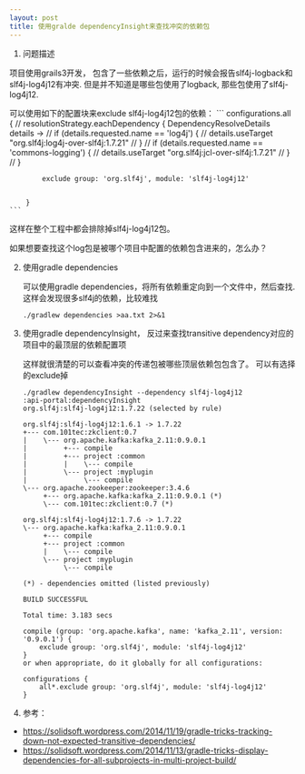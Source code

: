 ```yaml
---
layout: post
title: 使用gralde dependencyInsight来查找冲突的依赖包
---
```


1. 问题描述

项目使用grails3开发， 包含了一些依赖之后，运行的时候会报告slf4j-logback和slf4j-log4j12有冲突.
但是并不知道是哪些包使用了logback, 那些包使用了slf4j-log4j12.  

可以使用如下的配置块来exclude slf4j-log4j12包的依赖：
    ```
    configurations.all {
    //        resolutionStrategy.eachDependency { DependencyResolveDetails details ->
    //            if (details.requested.name == 'log4j') {
    //                details.useTarget "org.slf4j:log4j-over-slf4j:1.7.21"
    //            }
    //            if (details.requested.name == 'commons-logging') {
    //                details.useTarget "org.slf4j:jcl-over-slf4j:1.7.21"
    //            }
    //        }

            exclude group: 'org.slf4j', module: 'slf4j-log4j12'


        }
    ```

   这样在整个工程中都会排除掉slf4j-log4j12包。

   如果想要查找这个log包是被哪个项目中配置的依赖包含进来的，怎么办？


2. 使用gradle dependencies
   
   可以使用gradle dependencies，将所有依赖重定向到一个文件中，然后查找. 这样会发现很多slf4j的依赖，比较难找

    ```shell
    ./gradlew dependencies >aa.txt 2>&1
    
    ```

3. 使用gradle dependencyInsight， 反过来查找transitive dependency对应的项目中的最顶层的依赖配置项
   
   这样就很清楚的可以查看冲突的传递包被哪些顶层依赖包包含了。 可以有选择的exclude掉

    ```shell
    ./gradlew dependencyInsight --dependency slf4j-log4j12
    :api-portal:dependencyInsight
    org.slf4j:slf4j-log4j12:1.7.22 (selected by rule)

    org.slf4j:slf4j-log4j12:1.6.1 -> 1.7.22
    +--- com.101tec:zkclient:0.7
    |    \--- org.apache.kafka:kafka_2.11:0.9.0.1
    |         +--- compile
    |         +--- project :common
    |         |    \--- compile
    |         \--- project :myplugin
    |              \--- compile
    \--- org.apache.zookeeper:zookeeper:3.4.6
         +--- org.apache.kafka:kafka_2.11:0.9.0.1 (*)
         \--- com.101tec:zkclient:0.7 (*)

    org.slf4j:slf4j-log4j12:1.7.6 -> 1.7.22
    \--- org.apache.kafka:kafka_2.11:0.9.0.1
         +--- compile
         +--- project :common
         |    \--- compile
         \--- project :myplugin
              \--- compile

    (*) - dependencies omitted (listed previously)

    BUILD SUCCESSFUL

    Total time: 3.183 secs

    ```
    ```
    compile (group: 'org.apache.kafka', name: 'kafka_2.11', version: '0.9.0.1') {
        exclude group: 'org.slf4j', module: 'slf4j-log4j12'
    }
    or when appropriate, do it globally for all configurations:

    configurations {
        all*.exclude group: 'org.slf4j', module: 'slf4j-log4j12'
    }
    ```

4. 参考：

- https://solidsoft.wordpress.com/2014/11/19/gradle-tricks-tracking-down-not-expected-transitive-dependencies/
- https://solidsoft.wordpress.com/2014/11/13/gradle-tricks-display-dependencies-for-all-subprojects-in-multi-project-build/

